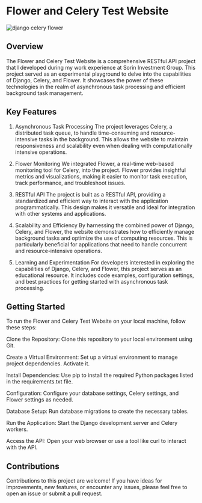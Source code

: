 # Flower and Celery Test Website

![django celery flower](https://github.com/proshir/Django-Celery-Flower/assets/19504971/04c7b12c-af23-416b-87cf-47ca01e82856)

## Overview
The Flower and Celery Test Website is a comprehensive RESTful API project that I developed during my work experience at Sorin Investment Group. This project served as an experimental playground to delve into the capabilities of Django, Celery, and Flower. It showcases the power of these technologies in the realm of asynchronous task processing and efficient background task management.

## Key Features
1. Asynchronous Task Processing
The project leverages Celery, a distributed task queue, to handle time-consuming and resource-intensive tasks in the background. This allows the website to maintain responsiveness and scalability even when dealing with computationally intensive operations.

2. Flower Monitoring
We integrated Flower, a real-time web-based monitoring tool for Celery, into the project. Flower provides insightful metrics and visualizations, making it easier to monitor task execution, track performance, and troubleshoot issues.

3. RESTful API
The project is built as a RESTful API, providing a standardized and efficient way to interact with the application programmatically. This design makes it versatile and ideal for integration with other systems and applications.

4. Scalability and Efficiency
By harnessing the combined power of Django, Celery, and Flower, the website demonstrates how to efficiently manage background tasks and optimize the use of computing resources. This is particularly beneficial for applications that need to handle concurrent and resource-intensive operations.

5. Learning and Experimentation
For developers interested in exploring the capabilities of Django, Celery, and Flower, this project serves as an educational resource. It includes code examples, configuration settings, and best practices for getting started with asynchronous task processing.

## Getting Started
To run the Flower and Celery Test Website on your local machine, follow these steps:

Clone the Repository: Clone this repository to your local environment using Git.

Create a Virtual Environment: Set up a virtual environment to manage project dependencies. Activate it.

Install Dependencies: Use pip to install the required Python packages listed in the requirements.txt file.

Configuration: Configure your database settings, Celery settings, and Flower settings as needed.

Database Setup: Run database migrations to create the necessary tables.

Run the Application: Start the Django development server and Celery workers.

Access the API: Open your web browser or use a tool like curl to interact with the API.

## Contributions
Contributions to this project are welcome! If you have ideas for improvements, new features, or encounter any issues, please feel free to open an issue or submit a pull request.
